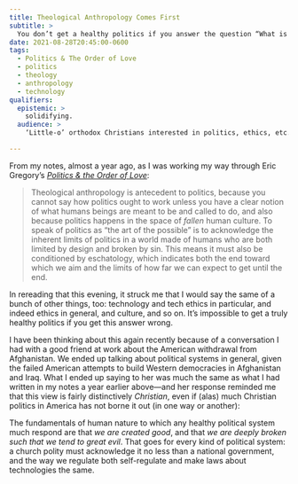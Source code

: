 ```yaml
---
title: Theological Anthropology Comes First
subtitle: >
  You don’t get a healthy politics if you answer the question “What is a human?” incorrectly.
date: 2021-08-28T20:45:00-0600
tags:
  - Politics & The Order of Love
  - politics
  - theology
  - anthropology
  - technology
qualifiers:
  epistemic: >
    solidifying.
  audience: >
    ‘Little-o’ orthodox Christians interested in politics, ethics, etc.—or others curious about what a healthier (because more robustly!) Christian approach to these questions might be.

---
```


From my notes, almost a year ago, as I was working my way through Eric Gregory’s [<cite>Politics & the Order of Love</cite>][book]:

[book]: https://v5.chriskrycho.com/library/politics-and-the-order-of-love/

> Theological anthropology is antecedent to politics, because you cannot say how politics ought to work unless you have a clear notion of what humans beings are meant to be and called to do, and also because politics happens in the space of *fallen* human culture. To speak of politics as “the art of the possible” is to acknowledge the inherent limits of politics in a world made of humans who are both limited by design and broken by sin. This means it must also be conditioned by eschatology, which indicates both the end toward which we aim and the limits of how far we can expect to get until the end.

In rereading that this evening, it struck me that I would say the same of a bunch of other things, too: technology and tech ethics in particular, and indeed ethics in general, and culture, and so on. It’s impossible to get a truly healthy politics if you get this answer wrong.

I have been thinking about this again recently because of a conversation I had with a good friend at work about the American withdrawal from Afghanistan. We ended up talking about political systems in general, given the failed American attempts to build Western democracies in Afghanistan and Iraq. What I ended up saying to her was much the same as what I had written in my notes a year earlier above—and her response reminded me that this view is fairly distinctively *Christian*, even if (alas) much Christian politics in America has not borne it out (in one way or another):

The fundamentals of human nature to which any healthy political system much respond are that *we are created good*, and that *we are deeply broken such that we tend to great evil*. That goes for every kind of political system: a church polity must acknowledge it no less than a national government, and the way we regulate both self-regulate and make laws about technologies the same.
